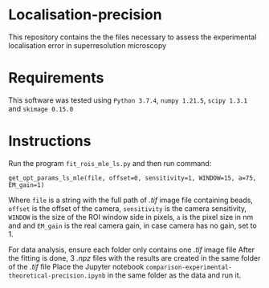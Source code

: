 # Localisation-precision

This repository contains the the files necessary to assess the experimental localisation error in superresolution microscopy

# Requirements
This software was tested using `Python 3.7.4`, `numpy 1.21.5`, `scipy 1.3.1` and `skimage 0.15.0`


# Instructions

Run the program `fit_rois_mle_ls.py` and then run command:

`get_opt_params_ls_mle(file, offset=0, sensitivity=1, WINDOW=15, a=75, EM_gain=1)` 

Where `file` is a string with the full path of _.tif_ image file containing beads, `offset` is the offset of the camera, `sensitivity` is the camera sensitivity, `WINDOW` is the size of the ROI window side in pixels, `a` is the pixel size in nm and and `EM_gain` is the real camera gain, in case camera has no gain, set to 1.

For data analysis, ensure each folder only contains one _.tif_ image file
After the fitting is done, 3 _.npz_ files with the results are created in the same folder of the _.tif_ file
Place the Jupyter notebook `comparison-experimental-theoretical-precision.ipynb` in the same folder as the data and run it.











